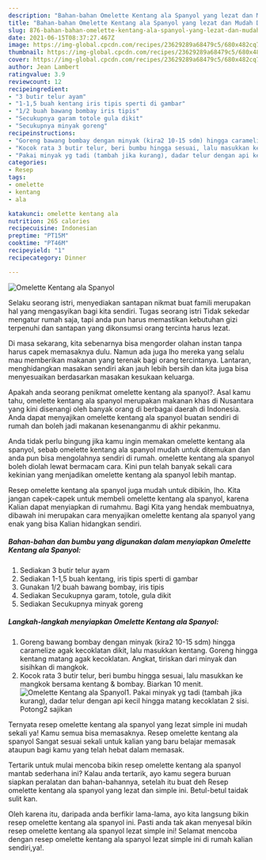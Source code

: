 ```yaml
---
description: "Bahan-bahan Omelette Kentang ala Spanyol yang lezat dan Mudah Dibuat"
title: "Bahan-bahan Omelette Kentang ala Spanyol yang lezat dan Mudah Dibuat"
slug: 876-bahan-bahan-omelette-kentang-ala-spanyol-yang-lezat-dan-mudah-dibuat
date: 2021-06-15T08:37:27.467Z
image: https://img-global.cpcdn.com/recipes/23629289a68479c5/680x482cq70/omelette-kentang-ala-spanyol-foto-resep-utama.jpg
thumbnail: https://img-global.cpcdn.com/recipes/23629289a68479c5/680x482cq70/omelette-kentang-ala-spanyol-foto-resep-utama.jpg
cover: https://img-global.cpcdn.com/recipes/23629289a68479c5/680x482cq70/omelette-kentang-ala-spanyol-foto-resep-utama.jpg
author: Jean Lambert
ratingvalue: 3.9
reviewcount: 12
recipeingredient:
- "3 butir telur ayam"
- "1-1,5 buah kentang iris tipis sperti di gambar"
- "1/2 buah bawang bombay iris tipis"
- "Secukupnya garam totole gula dikit"
- "Secukupnya minyak goreng"
recipeinstructions:
- "Goreng bawang bombay dengan minyak (kira2 10-15 sdm) hingga caramelize agak kecoklatan dikit, lalu masukkan kentang. Goreng hingga kentang matang agak kecoklatan. Angkat, tiriskan dari minyak dan sisihkan di mangkok."
- "Kocok rata 3 butir telur, beri bumbu hingga sesuai, lalu masukkan ke mangkok bersama kentang &amp; bombay. Biarkan 10 menit."
- "Pakai minyak yg tadi (tambah jika kurang), dadar telur dengan api kecil hingga matang kecoklatan 2 sisi. Potong2 sajikan"
categories:
- Resep
tags:
- omelette
- kentang
- ala

katakunci: omelette kentang ala 
nutrition: 265 calories
recipecuisine: Indonesian
preptime: "PT15M"
cooktime: "PT46M"
recipeyield: "1"
recipecategory: Dinner

---
```



![Omelette Kentang ala Spanyol](https://img-global.cpcdn.com/recipes/23629289a68479c5/680x482cq70/omelette-kentang-ala-spanyol-foto-resep-utama.jpg)

Selaku seorang istri, menyediakan santapan nikmat buat famili merupakan hal yang mengasyikan bagi kita sendiri. Tugas seorang istri Tidak sekedar mengatur rumah saja, tapi anda pun harus memastikan kebutuhan gizi terpenuhi dan santapan yang dikonsumsi orang tercinta harus lezat.

Di masa  sekarang, kita sebenarnya bisa mengorder olahan instan tanpa harus capek memasaknya dulu. Namun ada juga lho mereka yang selalu mau memberikan makanan yang terenak bagi orang tercintanya. Lantaran, menghidangkan masakan sendiri akan jauh lebih bersih dan kita juga bisa menyesuaikan berdasarkan masakan kesukaan keluarga. 



Apakah anda seorang penikmat omelette kentang ala spanyol?. Asal kamu tahu, omelette kentang ala spanyol merupakan makanan khas di Nusantara yang kini disenangi oleh banyak orang di berbagai daerah di Indonesia. Anda dapat menyajikan omelette kentang ala spanyol buatan sendiri di rumah dan boleh jadi makanan kesenanganmu di akhir pekanmu.

Anda tidak perlu bingung jika kamu ingin memakan omelette kentang ala spanyol, sebab omelette kentang ala spanyol mudah untuk ditemukan dan anda pun bisa mengolahnya sendiri di rumah. omelette kentang ala spanyol boleh diolah lewat bermacam cara. Kini pun telah banyak sekali cara kekinian yang menjadikan omelette kentang ala spanyol lebih mantap.

Resep omelette kentang ala spanyol juga mudah untuk dibikin, lho. Kita jangan capek-capek untuk membeli omelette kentang ala spanyol, karena Kalian dapat menyiapkan di rumahmu. Bagi Kita yang hendak membuatnya, dibawah ini merupakan cara menyajikan omelette kentang ala spanyol yang enak yang bisa Kalian hidangkan sendiri.

<!--inarticleads1-->

##### Bahan-bahan dan bumbu yang digunakan dalam menyiapkan Omelette Kentang ala Spanyol:

1. Sediakan 3 butir telur ayam
1. Sediakan 1-1,5 buah kentang, iris tipis sperti di gambar
1. Gunakan 1/2 buah bawang bombay, iris tipis
1. Sediakan Secukupnya garam, totole, gula dikit
1. Sediakan Secukupnya minyak goreng




<!--inarticleads2-->

##### Langkah-langkah menyiapkan Omelette Kentang ala Spanyol:

1. Goreng bawang bombay dengan minyak (kira2 10-15 sdm) hingga caramelize agak kecoklatan dikit, lalu masukkan kentang. Goreng hingga kentang matang agak kecoklatan. Angkat, tiriskan dari minyak dan sisihkan di mangkok.
1. Kocok rata 3 butir telur, beri bumbu hingga sesuai, lalu masukkan ke mangkok bersama kentang &amp; bombay. Biarkan 10 menit.
<img src="https://img-global.cpcdn.com/steps/37f323ca43b1dfb2/160x128cq70/omelette-kentang-ala-spanyol-langkah-memasak-2-foto.jpg" alt="Omelette Kentang ala Spanyol">1. Pakai minyak yg tadi (tambah jika kurang), dadar telur dengan api kecil hingga matang kecoklatan 2 sisi. Potong2 sajikan




Ternyata resep omelette kentang ala spanyol yang lezat simple ini mudah sekali ya! Kamu semua bisa memasaknya. Resep omelette kentang ala spanyol Sangat sesuai sekali untuk kalian yang baru belajar memasak ataupun bagi kamu yang telah hebat dalam memasak.

Tertarik untuk mulai mencoba bikin resep omelette kentang ala spanyol mantab sederhana ini? Kalau anda tertarik, ayo kamu segera buruan siapkan peralatan dan bahan-bahannya, setelah itu buat deh Resep omelette kentang ala spanyol yang lezat dan simple ini. Betul-betul taidak sulit kan. 

Oleh karena itu, daripada anda berfikir lama-lama, ayo kita langsung bikin resep omelette kentang ala spanyol ini. Pasti anda tak akan menyesal bikin resep omelette kentang ala spanyol lezat simple ini! Selamat mencoba dengan resep omelette kentang ala spanyol lezat simple ini di rumah kalian sendiri,ya!.

